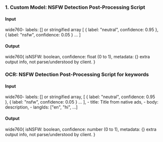 ### 1. Custom Model: NSFW Detection Post-Processing Script

#### Input

wide760- labels: \[\] or stringified array \[ { label: \"neutral\",
confidence: 0.95 }, { label: \"nsfw\", confidence: 0.05 } \... \]

#### Output

wide760{ isNSFW: boolean, confidence: float (0 to 1), metadata: {} extra
output info, not parse/understood by client. }

### OCR: NSFW Detection Post-Processing Script for keywords

#### Input

wide760- labels: \[\] or stringified array, \[ { label: \"neutral\",
confidence: 0.95 }, { label: \"nsfw\", confidence: 0.05 } \... \], -
title: Title from native ads, - body: description, - langIds: \[\"en\",
\"hi\", \...\]

#### Output

wide760{ isNSFW: boolean, confidence: number (0 to 1), metadata: {}
extra output info, not parse/understood by client. }
